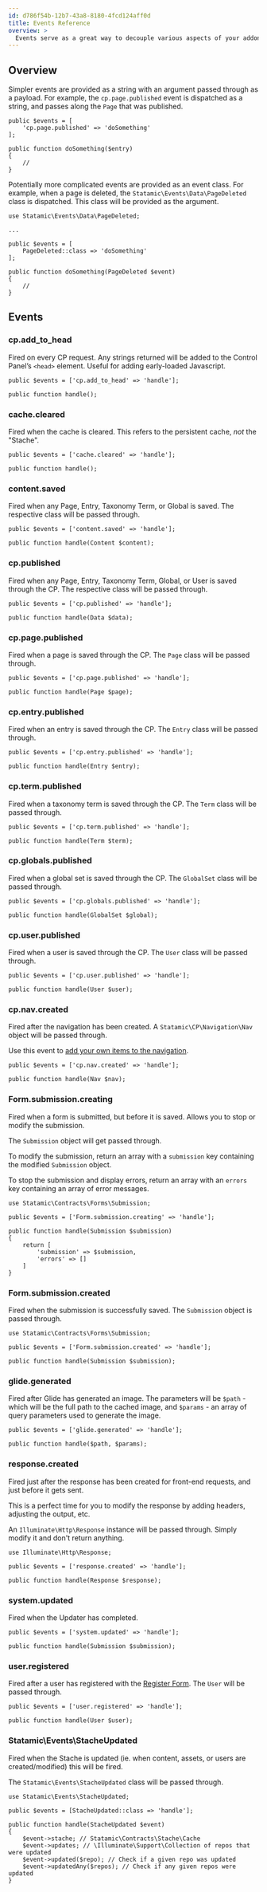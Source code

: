 ```yaml
---
id: d786f54b-12b7-43a8-8180-4fcd124aff0d
title: Events Reference
overview: >
  Events serve as a great way to decouple various aspects of your addon, or even modify behavior or output of core functionality. A single event can have multiple listeners that do not depend on each other.
---
```


## Overview

Simpler events are provided as a string with an argument passed through as a payload. For example, the `cp.page.published` event is dispatched as a string, and passes along the `Page` that was published.

```
public $events = [
    'cp.page.published' => 'doSomething'
];

public function doSomething($entry)
{
    //
}
```

Potentially more complicated events are provided as an event class. For example, when a page is deleted, the `Statamic\Events\Data\PageDeleted` class is dispatched. This class will be provided as the argument.

```
use Statamic\Events\Data\PageDeleted;

...

public $events = [
    PageDeleted::class => 'doSomething'
];

public function doSomething(PageDeleted $event)
{
    //
}
```

## Events

### cp.add_to_head

Fired on every CP request. Any strings returned will be added to the Control Panel’s `<head>` element. Useful for adding early-loaded Javascript.

```
public $events = ['cp.add_to_head' => 'handle'];

public function handle();
```

### cache.cleared

Fired when the cache is cleared. This refers to the persistent cache, _not_ the "Stache".

```
public $events = ['cache.cleared' => 'handle'];

public function handle();
```

### content.saved

Fired when any Page, Entry, Taxonomy Term, or Global is saved. The respective class will be passed through.

```
public $events = ['content.saved' => 'handle'];

public function handle(Content $content);
```

### cp.published

Fired when any Page, Entry, Taxonomy Term, Global, or User is saved through the CP. The respective class will be passed through.

```
public $events = ['cp.published' => 'handle'];

public function handle(Data $data);
```

### cp.page.published

Fired when a page is saved through the CP. The `Page` class will be passed through.

```
public $events = ['cp.page.published' => 'handle'];

public function handle(Page $page);
```

### cp.entry.published

Fired when an entry is saved through the CP. The `Entry` class will be passed through.

```
public $events = ['cp.entry.published' => 'handle'];

public function handle(Entry $entry);
```

### cp.term.published

Fired when a taxonomy term is saved through the CP. The `Term` class will be passed through.

```
public $events = ['cp.term.published' => 'handle'];

public function handle(Term $term);
```

### cp.globals.published

Fired when a global set is saved through the CP. The `GlobalSet` class will be passed through.

```
public $events = ['cp.globals.published' => 'handle'];

public function handle(GlobalSet $global);
```

### cp.user.published

Fired when a user is saved through the CP. The `User` class will be passed through.

```
public $events = ['cp.user.published' => 'handle'];

public function handle(User $user);
```

### cp.nav.created

Fired after the navigation has been created. A `Statamic\CP\Navigation\Nav` object will be passed through.

Use this event to [add your own items to the navigation](/addons/classes/navigation).

```
public $events = ['cp.nav.created' => 'handle'];

public function handle(Nav $nav);
```

### Form.submission.creating

Fired when a form is submitted, but before it is saved. Allows you to stop or modify the submission.

The `Submission` object will get passed through.

To modify the submission, return an array with a `submission` key containing the modified `Submission` object.

To stop the submission and display errors, return an array with an `errors` key containing an array of error messages.

```
use Statamic\Contracts\Forms\Submission;

public $events = ['Form.submission.creating' => 'handle'];

public function handle(Submission $submission)
{
    return [
        'submission' => $submission,
        'errors' => []
    ]
}
```

### Form.submission.created

Fired when the submission is successfully saved. The `Submission` object is passed through.

```
use Statamic\Contracts\Forms\Submission;

public $events = ['Form.submission.created' => 'handle'];

public function handle(Submission $submission);
```

### glide.generated

Fired after Glide has generated an image. The parameters will be `$path` - which will be the full path to the cached image, and `$params` - an array of query parameters used to generate the image.

```
public $events = ['glide.generated' => 'handle'];

public function handle($path, $params);
```

### response.created

Fired just after the response has been created for front-end requests, and just before it gets sent.

This is a perfect time for you to modify the response by adding headers, adjusting the output, etc.

An `Illuminate\Http\Response` instance will be passed through. Simply modify it and don't return anything.

```
use Illuminate\Http\Response;

public $events = ['response.created' => 'handle'];

public function handle(Response $response);
```

### system.updated

Fired when the Updater has completed.

```
public $events = ['system.updated' => 'handle'];

public function handle(Submission $submission);
```

### user.registered

Fired after a user has registered with the [Register Form](/tags/user-register_form). The `User` will be passed through.

```
public $events = ['user.registered' => 'handle'];

public function handle(User $user);
```


### Statamic\Events\StacheUpdated

Fired when the Stache is updated (ie. when content, assets, or users are created/modified) this will be fired.

The `Statamic\Events\StacheUpdated` class will be passed through.

```
use Statamic\Events\StacheUpdated;

public $events = [StacheUpdated::class => 'handle'];

public function handle(StacheUpdated $event)
{
    $event->stache; // Statamic\Contracts\Stache\Cache
    $event->updates; // \Illuminate\Support\Collection of repos that were updated
    $event->updated($repo); // Check if a given repo was updated
    $event->updatedAny($repos); // Check if any given repos were updated
}
```
